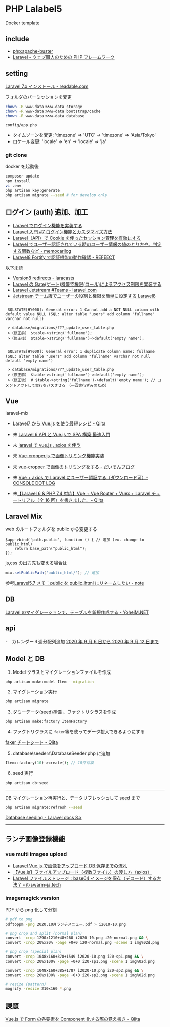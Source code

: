# PHP Lalabel5

Docker template

## include

- [php:apache-buster](https://hub.docker.com/layers/php/library/php/apache-buster/images/sha256-de0cf026c47735646737b393bb14a143c1aebf552f04055df0f44014b105796b?context=explore)
- [Laravel - ウェブ職人のための PHP フレームワーク](http://laravel.jp/)

## setting

[Laravel 7.x インストール - readable.com](https://readouble.com/laravel/7.x/ja/installation.html)

フォルダのパーミッションを変更

```bash
chown -R www-data:www-data storage
chown -R www-data:www-data bootstrap/cache
chown -R www-data:www-data database
```

`config/app.php`

- タイムゾーンを変更: 'timezone' => 'UTC' -> 'timezone' => 'Asia/Tokyo'
- ロケール変更: 'locale' => 'en' -> 'locale' => 'ja'

### git clone

docker を起動後

```bash
composer update
npm install
vi .env
php artisan key:generate
php artisan migrate --seed # for develop only
```

## ログイン (auth) 追加、加工

- [Laravel でログイン機能を実装する](https://qiita.com/ucan-lab/items/bd0d6f6449602072cb87)
- [Laravel 入門 #7 ログイン機能とカスタマイズ方法](https://knowledge.cpi.ad.jp/howto-cpi/laravel-login/)
- [Laravel（API）で Cookie を使ったセッション管理を有効にする](https://deha.co.jp/magazine/admin-laravel-nuxt-cookie-auth/#Cookie)
- [Laravel でユーザー認証されている時のユーザー情報の値のとり方や、判定する関数など - memocarilog](https://memocarilog.info/php-mysql/8749)
- [Laravel8 Fortify で認証機能の動作確認 - REFEECT](https://reffect.co.jp/laravel/laravel8-fortify%e3%81%a7%e8%aa%8d%e8%a8%bc%e6%a9%9f%e8%83%bd%e3%81%ae%e5%8b%95%e4%bd%9c%e7%a2%ba%e8%aa%8d)

以下未読

- [Version8 redirects - laracasts](https://laracasts.com/discuss/channels/laravel/version-8-redirects)
- [Laravel の Gate(ゲート)機能で権限(ロール)によるアクセス制限を実装する](https://www.ritolab.com/entry/56)
- [Laravel Jetstream #Teams - laravel.com](https://jetstream.laravel.com/1.x/features/teams.html)
- [Jetstream チーム版でユーザーの役割と権限を簡単に設定する Laravel8](https://biz.addisteria.com/jetstream_teams/)

```bash: DB migrate time error No.1

 SQLSTATE[HY000]: General error: 1 Cannot add a NOT NULL column with default value NULL (SQL: alter table "users" add column "fullname" varchar not null)

 > database/migrations/???_update_user_table.php
 >（修正前） $table->string('fullname');
 >（修正後） $table->string('fullname')->default('empty name');
```

```bash: DB migrate time error No.2

 SQLSTATE[HY000]: General error: 1 duplicate column name: fullname (SQL: alter table "users" add column "fullname" varchar not null default 'empty name')

 > database/migrations/???_update_user_table.php
 >（修正前） $table->string('fullname')->default('empty name');
 >（修正後） # $table->string('fullname')->default('empty name'); // コメントアウトして実行をパスさせる　（一回実行ずみのため）
```

## Vue

laravel-mix

- [Laravel7 から Vue.js を使う最短レシピ - Qiita](https://qiita.com/fruitriin/items/118c773b045101db7651)
- 未 [Laravel 6 API と Vue.js で SPA 構築 最速入門](https://noumenon-th.net/programming/2020/02/13/laravel-vue-spa/)
- 未 [laravel で vue.js , axios を使う](https://qiita.com/ma7ma7pipipi/items/d58b1a8114f122bf918d)
- 未 [Vue-cropper.js で画像トリミング機能実装](https://www.koatech.info/blog/vue-cropper-js-intro/)
- 未 [vue-cropper で画像のトリミングをする - だいそんブログ](https://dkdk0125.work/vue-cropper%E3%81%A7%E7%94%BB%E5%83%8F%E3%81%AE%E3%83%88%E3%83%AA%E3%83%9F%E3%83%B3%E3%82%B0%E3%82%92%E3%81%99%E3%82%8B/)
- 未 [Vue + axios で Laravel にユーザー認証する（ダウンロード可）- CONSOLE DOT LOG](https://blog.capilano-fw.com/?p=3458)

- 未[【Laravel 6 & PHP 7.4 対応】Vue + Vue Router + Vuex + Laravel チュートリアル（全 16 回）を書きました。- Qiita](https://qiita.com/MasahiroHarada/items/2597bd6973a45f92e1e8)

## Laravel Mix

web のルートフォルダを public から変更する

```bootstrap/app.php
$app->bind('path.public', function () { // 追加 (ex. change to public_html)
    return base_path("public_html");
});
```

js,css の出力先も変える場合は

```webpack.mix.js
mix.setPublicPath('public_html/'); // 追加
```

参考[Laravel5.7 メモ：public を public_html にリネームしたい - note](https://note.com/watarunakayama/n/n16efb005ef6e)

## DB

[Laravel のマイグレーションで、テーブルを新規作成する - YoheiM.NET](https://www.yoheim.net/blog.php?q=20180506)

## api

-　カレンダー４週分配列追加 [2020 年 9 月 6 日から 2020 年 9 月 12 日まで](http://www.jpn.week-numbers.com/37%E5%B9%B4%E7%AC%AC2020%E9%80%B1.html)

## Model と DB

1. Model クラスとマイグレーションファイルを作成

```bash
php artisan make:model Item --migration
```

2. マイグレーション実行

```bash
php artisan migrate
```

3. ダミーデータ(seed)準備 、ファクトリクラスを作成

```bash
php artisan make:factory ItemFactory
```

4. ファクトリクラスに `faker`等を使ってデータ投入できるようにする

[faker チートシート - Qiita](https://qiita.com/tosite0345/items/1d47961947a6770053af)

5. database\seeders\DatabaseSeeder.php に追加

```php
Item::factory(10)->create(); // 10件作成
```

6. seed 実行

```bash
php artisan db:seed
```

---

DB マイグレーション再実行と、データリフレッシュして seed まで

```bash
php artisan migrate:refresh --seed
```

[Database seeding - Laravel docs 8.x](https://laravel.com/docs/8.x/seeding)

---

## ランチ画像登録機能

### vue multi images upload

- [Laravel Vue.js で画像をアップロード DB 保存までの流れ](http://salary.katsulabo.com/%E3%80%90vue-js%E3%80%91%E3%83%95%E3%82%A1%E3%82%A4%E3%83%AB%E3%82%A2%E3%83%83%E3%83%97%E3%83%AD%E3%83%BC%E3%83%89%EF%BC%88%E8%A4%87%E6%95%B0%E3%83%95%E3%82%A1%E3%82%A4%E3%83%AB%EF%BC%89%E3%81%AE/)
- [【Vue.js】ファイルアップロード（複数ファイル）の渡し方（axios）](http://salary.katsulabo.com/%E3%80%90vue-js%E3%80%91%E3%83%95%E3%82%A1%E3%82%A4%E3%83%AB%E3%82%A2%E3%83%83%E3%83%97%E3%83%AD%E3%83%BC%E3%83%89%EF%BC%88%E8%A4%87%E6%95%B0%E3%83%95%E3%82%A1%E3%82%A4%E3%83%AB%EF%BC%89%E3%81%AE/)
- [Laravel ファイルストレージ：base64 イメージを保存（デコード）する方法？ - it-swarm-ja.tech](https://www.it-swarm-ja.tech/ja/php/laravel%E3%83%95%E3%82%A1%E3%82%A4%E3%83%AB%E3%82%B9%E3%83%88%E3%83%AC%E3%83%BC%E3%82%B8%EF%BC%9Abase64%E3%82%A4%E3%83%A1%E3%83%BC%E3%82%B8%E3%82%92%E4%BF%9D%E5%AD%98%EF%BC%88%E3%83%87%E3%82%B3%E3%83%BC%E3%83%89%EF%BC%89%E3%81%99%E3%82%8B%E6%96%B9%E6%B3%95%EF%BC%9F/805988561/)

### imagemagick version

PDF から png 化して分割

```bash
# pdf to png
pdftoppm -png 2020.10月ランチメニュー.pdf > i2010-10.png

# png crop and split (normal plan)
convert -crop 1290x1210+48+260 i2020-10.png i20-normal.png && \
convert -crop 20%x20% -page +0+0 i20-normal.png -scene 1 img%02d.png

# png crop (special plan)
convert -crop 1048x160+378+1549 i2020-10.png i20-sp1.png && \
convert -crop 20%x100% -page +0+0 i20-sp1.png -scene 1 img%02d.png

convert -crop 1048x160+385+1787 i2020-10.png i20-sp2.png && \
convert -crop 20%x100% -page +0+0 i20-sp2.png -scene 1 img%02d.png

# resize (pattern)
mogrify -resize 210x160 *.png
```

## 課題

[Vue.js で Form の各要素を Component 化する際の覚え書き - Qiita](https://qiita.com/ryo2132/items/2e3fcedaffeff9fc3967)
